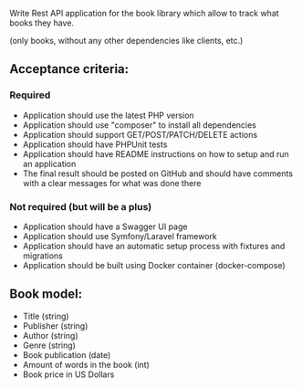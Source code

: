 Write Rest API application for the book library which allow to track what books they have.

(only books, without any other dependencies like clients, etc.)

## Acceptance  criteria:

### Required
* Application should use the latest PHP version
* Application should use "composer" to install all dependencies
* Application should support GET/POST/PATCH/DELETE actions
* Application should have PHPUnit tests
* Application should have README instructions on how to setup and run an application
* The final result should be posted on GitHub and should have  comments with a clear messages for what was done there

### Not required (but will be a plus)
* Application should have a Swagger UI page
* Application should use Symfony/Laravel framework
* Application should have an automatic setup process with fixtures and migrations
* Application should be built using Docker container (docker-compose)


## Book model:
* Title (string)
* Publisher (string)
* Author (string)
* Genre (string)
* Book publication (date)
* Amount of words in the book (int)
* Book price in US Dollars
